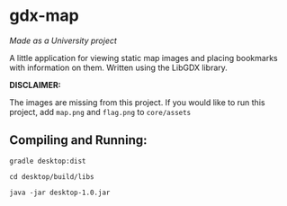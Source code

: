 # gdx-map

*Made as a University project*

A little application for viewing static map images and placing bookmarks with information on them. 
Written using the LibGDX library.

**DISCLAIMER:** 

The images are missing from this project. If you would like to run this project, add `map.png` and `flag.png`
to `core/assets`

## Compiling and Running:
`gradle desktop:dist`

`cd desktop/build/libs`

`java -jar desktop-1.0.jar`
